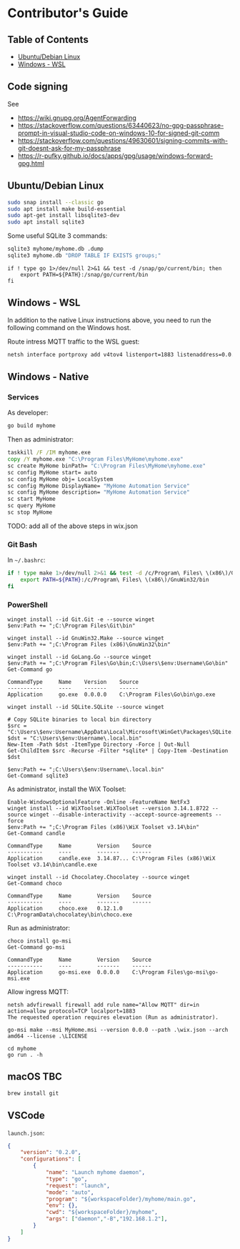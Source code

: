 # Contributor's Guide <!-- omit in toc -->

## Table of Contents <!-- omit in toc -->

- [Ubuntu/Debian Linux](#ubuntu-debian-linux)
- [Windows - WSL](#windows-wsl)

## Code signing

See
- <https://wiki.gnupg.org/AgentForwarding>
- <https://stackoverflow.com/questions/63440623/no-gpg-passphrase-prompt-in-visual-studio-code-on-windows-10-for-signed-git-comm>
- <https://stackoverflow.com/questions/49630601/signing-commits-with-git-doesnt-ask-for-my-passphrase>
- <https://r-pufky.github.io/docs/apps/gpg/usage/windows-forward-gpg.html>

## Ubuntu/Debian Linux

```bash
sudo snap install --classic go
sudo apt install make build-essential
sudo apt-get install libsqlite3-dev
sudo apt install sqlite3
```

Some useful SQLite 3 commands:

```bash
sqlite3 myhome/myhome.db .dump
sqlite3 myhome.db "DROP TABLE IF EXISTS groups;"
```

```bashrc
if ! type go 1>/dev/null 2>&1 && test -d /snap/go/current/bin; then
    export PATH=${PATH}:/snap/go/current/bin
fi
```

## Windows - WSL

In addition to the native Linux instructions above, you need to run the following command on the Windows host.

Route intress MQTT traffic to the WSL guest:

```cmd
netsh interface portproxy add v4tov4 listenport=1883 listenaddress=0.0.0.0 connectport=1883 connectaddress=<WSL-Addr>
```

## Windows - Native

### Services

As developer:

```cmd
go build myhome
````

Then as administrator:

```cmd
taskkill /F /IM myhome.exe
copy /Y myhome.exe "C:\Program Files\MyHome\myhome.exe"
sc create MyHome binPath= "C:\Program Files\MyHome\myhome.exe"
sc config MyHome start= auto
sc config MyHome obj= LocalSystem
sc config MyHome DisplayName= "MyHome Automation Service"
sc config MyHome description= "MyHome Automation Service"
sc start MyHome
sc query MyHome
sc stop MyHome
```

TODO: add all of the above steps in wix.json

### Git Bash

In `~/.bashrc`:

```bash
if ! type make 1>/dev/null 2>&1 && test -d /c/Program\ Files\ \(x86\)/GnuWin32/bin; then
    export PATH=${PATH}:/c/Program\ Files\ \(x86\)/GnuWin32/bin
fi
```

### PowerShell

```pwsh
winget install --id Git.Git -e --source winget
$env:Path += ";C:\Program Files\Git\bin"
```

```pwsh
winget install --id GnuWin32.Make --source winget
$env:Path += ";C:\Program Files (x86)\GnuWin32\bin"
```

```pwsh
winget install --id GoLang.Go --source winget
$env:Path += ";C:\Program Files\Go\bin;C:\Users\$env:Username\Go\bin"
Get-Command go
```

```
CommandType     Name    Version    Source
-----------     ----    -------    ------
Application     go.exe  0.0.0.0    C:\Program Files\Go\bin\go.exe    
```

```pwsh
winget install --id SQLite.SQLite --source winget

# Copy SQLite binaries to local bin directory
$src = "C:\Users\$env:Username\AppData\Local\Microsoft\WinGet\Packages\SQLite.SQLite_*"
$dst = "C:\Users\$env:Username\.local.bin"
New-Item -Path $dst -ItemType Directory -Force | Out-Null
Get-ChildItem $src -Recurse -Filter *sqlite* | Copy-Item -Destination $dst

$env:Path += ";C:\Users\$env:Username\.local.bin"
Get-Command sqlite3
```

As administrator, install the WiX Toolset:

```pwsh
Enable-WindowsOptionalFeature -Online -FeatureName NetFx3
winget install --id WiXToolset.WiXToolset --version 3.14.1.8722 --source winget --disable-interactivity --accept-source-agreements --force
$env:Path += ";C:\Program Files (x86)\WiX Toolset v3.14\bin"
Get-Command candle
```

```
CommandType     Name        Version    Source
-----------     ----        -------    ------
Application     candle.exe  3.14.87... C:\Program Files (x86)\WiX Toolset v3.14\bin\candle.exe
```

```pwsh
winget install --id Chocolatey.Chocolatey --source winget
Get-Command choco
```

```
CommandType     Name        Version    Source
-----------     ----        -------    ------
Application     choco.exe   0.12.1.0   C:\ProgramData\chocolatey\bin\choco.exe
```

Run as administrator:

```pwsh
choco install go-msi
Get-Command go-msi
```

```
CommandType     Name        Version    Source
-----------     ----        -------    ------
Application     go-msi.exe  0.0.0.0    C:\Program Files\go-msi\go-msi.exe
```

Allow ingress MQTT:

```pwsh
netsh advfirewall firewall add rule name="Allow MQTT" dir=in action=allow protocol=TCP localport=1883
The requested operation requires elevation (Run as administrator).
```

```pwsh
go-msi make --msi MyHome.msi --version 0.0.0 --path .\wix.json --arch amd64 --license .\LICENSE
```

```pwsh
cd myhome
go run . -h
```

## macOS TBC

```bash
brew install git
```

## VSCode

`launch.json`:

```json
{
    "version": "0.2.0",
    "configurations": [
        {
            "name": "Launch myhome daemon",
            "type": "go",
            "request": "launch",
            "mode": "auto",
            "program": "${workspaceFolder}/myhome/main.go",
            "env": {},
            "cwd": "${workspaceFolder}/myhome",
            "args": ["daemon","-B","192.168.1.2"],
        }
    ]
}
```
